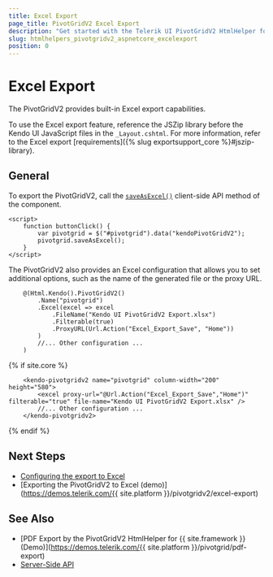 ```yaml
---
title: Excel Export
page_title: PivotGridV2 Excel Export
description: "Get started with the Telerik UI PivotGridV2 HtmlHelper for {{ site.framework }} and learn how to export it to Excel."
slug: htmlhelpers_pivotgridv2_aspnetcore_excelexport
position: 0
---
```


# Excel Export

The PivotGridV2 provides built-in Excel export capabilities.

To use the Excel export feature, reference the JSZip library before the Kendo UI JavaScript files in the `_Layout.cshtml`. For more information, refer to the Excel export [requirements]({% slug exportsupport_core %}#jszip-library).

## General

To export the PivotGridV2, call the [`saveAsExcel()`](https://docs.telerik.com/kendo-ui/api/javascript/ui/pivotgridv2/methods/saveasexcel) client-side API method of the component.

```JS script
<script>
    function buttonClick() {
        var pivotgrid = $("#pivotgrid").data("kendoPivotGridV2");
        pivotgrid.saveAsExcel(); 
    }
</script>
```

The PivotGridV2 also provides an Excel configuration that allows you to set additional options, such as the name of the generated file or the proxy URL.

```HtmlHelper
    @(Html.Kendo().PivotGridV2()
        .Name("pivotgrid")
        .Excel(excel => excel
            .FileName("Kendo UI PivotGridV2 Export.xlsx")
            .Filterable(true)
            .ProxyURL(Url.Action("Excel_Export_Save", "Home"))
        )
        //... Other configuration ...
    )
```
{% if site.core %}
```TagHelper
    <kendo-pivotgridv2 name="pivotgrid" column-width="200" height="580">
        <excel proxy-url="@Url.Action("Excel_Export_Save","Home")" filterable="true" file-name="Kendo UI PivotGridV2 Export.xlsx" />
        //... Other configuration ...
    </kendo-pivotgridv2>
```
{% endif %}

## Next Steps

* [Configuring the export to Excel](/api/kendo.mvc.ui.fluent/pivotgridv2builder)
* [Exporting the PivotGridV2 to Excel (demo)](https://demos.telerik.com/{{ site.platform }}/pivotgridv2/excel-export)

## See Also

* [PDF Export by the PivotGridV2 HtmlHelper for {{ site.framework }} (Demo)](https://demos.telerik.com/{{ site.platform }}/pivotgrid/pdf-export)
* [Server-Side API](/api/pivotgridv2)
